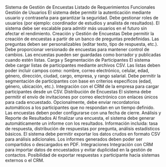 Sistema de Gestión de Encuestas
Listado de Requerimientos Funcionales
Gestión de Usuarios
El sistema debe permitir la autenticación mediante usuario y contraseña para garantizar la seguridad.
Debe gestionar roles de usuarios (por ejemplo: coordinador de estudios y analista de resultados).
El sistema debe ser escalable para admitir más usuarios en el futuro sin afectar el rendimiento.
Creación y Gestión de Encuestas
Debe permitir la creación de encuestas a partir de un banco de preguntas predefinidas.
Las preguntas deben ser personalizables (editar texto, tipo de respuesta, etc.).
Debe proporcionar versionado de encuestas para mantener control de cambios.
Las encuestas pueden ser guardadas como borrador y publicadas cuando estén listas.
Carga y Segmentación de Participantes
El sistema debe cargar listas de participantes mediante archivos CSV.
Las listas deben poder incluir campos como: nombre, correo electrónico, celular, edad, género, dirección, ciudad, cargo, empresa, y rango salarial.
Debe permitir la segmentación de participantes con base en criterios específicos (edad, género, ubicación, etc.).
Integración con el CRM de la empresa para cargar participantes desde un CSV.
Distribución de Encuestas
El sistema debe permitir el envío de invitaciones por correo electrónico con enlaces únicos para cada encuestado.
Opcionalmente, debe enviar recordatorios automáticos a los participantes que no respondan en un tiempo definido.
Las encuestas deben poder configurarse con una fecha de cierre.
Análisis y Reporte de Resultados
Al finalizar una encuesta, el sistema debe generar automáticamente un informe con los resultados.
Información incluida: tasa de respuesta, distribución de respuestas por pregunta, análisis estadísticos básicos.
El sistema debe permitir exportar los datos crudos en formato CSV para análisis adicionales.
Los informes generados deben poder ser compartidos o descargados en PDF.
Integraciones
Integración con CRM para importar datos de encuestados y evitar duplicidad en la gestión de contactos.
Posibilidad de exportar respuestas x participante hacia sistemas externos o el CRM.